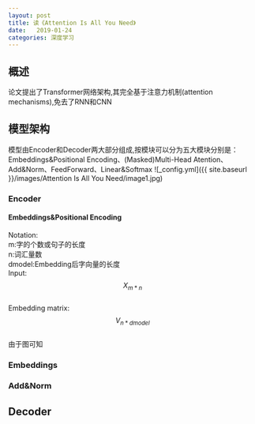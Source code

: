 ```yaml
---
layout: post
title: 读《Attention Is All You Need》
date:   2019-01-24
categories: 深度学习
---
```

## 概述
论文提出了Transformer网络架构,其完全基于注意力机制(attention mechanisms),免去了RNN和CNN

## 模型架构
模型由Encoder和Decoder两大部分组成,按模块可以分为五大模块分别是：Embeddings&Positional Encoding、(Masked)Multi-Head Atention、Add&Norm、FeedForward、Linear&Softmax
![_config.yml]({{ site.baseurl }}/images/Attention Is All You Need/image1.jpg)
### Encoder
#### Embeddings&Positional Encoding
Notation:  
m:字的个数或句子的长度  
n:词汇量数  
dmodel:Embedding后字向量的长度  
Input: $$X_{m*n}$$  
Embedding matrix: $$V_{n*dmodel}$$  
由于图可知
### Embeddings
### Add&Norm
###
## Decoder

